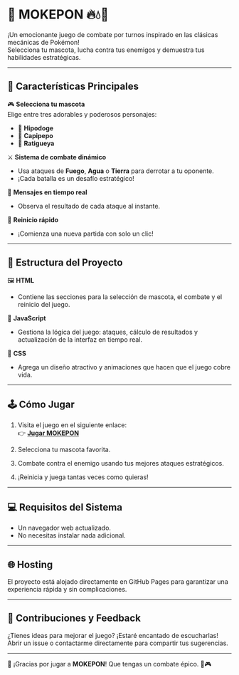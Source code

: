 # 🌟 **MOKEPON** 🔥💧🌱  
¡Un emocionante juego de combate por turnos inspirado en las clásicas mecánicas de Pokémon!  
Selecciona tu mascota, lucha contra tus enemigos y demuestra tus habilidades estratégicas.  

---

## 🚀 **Características Principales**  

🎮 **Selecciona tu mascota**  
Elige entre tres adorables y poderosos personajes:  
- 🐶 **Hipodoge**  
- 🐢 **Capipepo**  
- 🦝 **Ratigueya**  

⚔️ **Sistema de combate dinámico**  
- Usa ataques de **Fuego**, **Agua** o **Tierra** para derrotar a tu oponente.  
- ¡Cada batalla es un desafío estratégico!  

💬 **Mensajes en tiempo real**  
- Observa el resultado de cada ataque al instante.  

🔄 **Reinicio rápido**  
- ¡Comienza una nueva partida con solo un clic!  

---

## 📂 **Estructura del Proyecto**  

🖼️ **HTML**  
- Contiene las secciones para la selección de mascota, el combate y el reinicio del juego.  

🧠 **JavaScript**  
- Gestiona la lógica del juego: ataques, cálculo de resultados y actualización de la interfaz en tiempo real.  

🎨 **CSS**  
- Agrega un diseño atractivo y animaciones que hacen que el juego cobre vida.  

---

## 🕹️ **Cómo Jugar**  

1. Visita el juego en el siguiente enlace:  
   👉 **[Jugar MOKEPON](https://joaquinescobardev.github.io/mokepon-programacionBasica-platzi/)**  

2. Selecciona tu mascota favorita.  

3. Combate contra el enemigo usando tus mejores ataques estratégicos.  

4. ¡Reinicia y juega tantas veces como quieras!  

---

## 💻 **Requisitos del Sistema**  

- Un navegador web actualizado.  
- No necesitas instalar nada adicional.  

---

## 🌐 **Hosting**  

El proyecto está alojado directamente en GitHub Pages para garantizar una experiencia rápida y sin complicaciones.  

---

## 🤝 **Contribuciones y Feedback**  

¿Tienes ideas para mejorar el juego? ¡Estaré encantado de escucharlas!  
Abrir un issue o contactarme directamente para compartir tus sugerencias.  

---

🎉 ¡Gracias por jugar a **MOKEPON**! Que tengas un combate épico. 🚀🎮  
